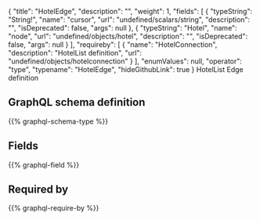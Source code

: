 {
  "title": "HotelEdge",
  "description": "",
  "weight": 1,
  "fields": [
    {
      "typeString": "String!",
      "name": "cursor",
      "url": "undefined/scalars/string",
      "description": "",
      "isDeprecated": false,
      "args": null
    },
    {
      "typeString": "Hotel",
      "name": "node",
      "url": "undefined/objects/hotel",
      "description": "",
      "isDeprecated": false,
      "args": null
    }
  ],
  "requireby": [
    {
      "name": "HotelConnection",
      "description": "HotelList definition",
      "url": "undefined/objects/hotelconnection"
    }
  ],
  "enumValues": null,
  "operator": "type",
  "typename": "HotelEdge",
  "hideGithubLink": true
}
HotelList Edge definition
## GraphQL schema definition

{{% graphql-schema-type %}}

## Fields

{{% graphql-field %}}

## Required by

{{% graphql-require-by %}}
